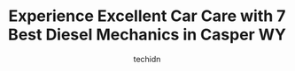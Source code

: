 ---
layout: ampstory
image: https://images.unsplash.com/photo-1636325778435-585ed877d753?ixlib=rb-4.0.3&ixid=MnwxMjA3fDB8MHxwaG90by1wYWdlfHx8fGVufDB8fHx8&auto=format&fit=crop&w=640&h=853&q=80
author: techidn
featured: false
description: Entrust your vehicle to the 7 best Diesel Mechanic in Casper WY, USA and experience the difference they can make. With their extensive knowledge, state-of-the-art facilities, and commitment 
title: Experience Excellent Car Care with 7 Best Diesel Mechanics in Casper WY
cover:
   title: Experience Excellent Car Care with 7 Best Diesel Mechanics in Casper WY
   subtitle: Rickpate
   background: https://images.unsplash.com/photo-1636325778435-585ed877d753?ixlib=rb-4.0.3&ixid=MnwxMjA3fDB8MHxwaG90by1wYWdlfHx8fGVufDB8fHx8&auto=format&fit=crop&w=640&h=853&q=80

pages: 
 - layout: thirds
   top: <h1>#1 Second Wind Performance</h1>
   bottom: "<p>Steve and Jay helped me through a major emergency.   Passing through town and had a suspension failure and was stuck with a 25K LB fifth wheel.   They both stayed late on</p>"
   background: https://www.knot35.com/toplist/wp-content/uploads/2023/06/best-diesel-mechanic-1-in-casper-wy-1685840695.jpeg
   backgroundblur: true
 - layout: thirds
   top: <h1>#2 Master Mechanic LLC</h1>
   bottom: "<p>1830 E Yellowstone Hwy, Casper, WY 82601, United States</p>"
   background: https://www.knot35.com/toplist/wp-content/uploads/2023/06/best-diesel-mechanic-2-in-casper-wy-1685840696.png
   cta:
      link: https://www.knot35.com/toplist/experience-excellent-car-care-with-7-best-diesel-mechanics-in-casper-wy/
      text: Experience Excellent Car Care with 7 Best Diesel Mechanics in Casper WY
 - layout: thirds
   top: <h1>#3 Waynes Auto & Truck Repair, LLC</h1>
   bottom: "<p>2312 Old Salt Creek Hwy, Casper, WY 82601, United States</p>"
   background: https://www.knot35.com/toplist/wp-content/uploads/2023/06/best-diesel-mechanic-3-in-casper-wy-1685840697.jpeg
   cta:
      link: https://www.knot35.com/toplist/experience-excellent-car-care-with-7-best-diesel-mechanics-in-casper-wy/
      text: Experience Excellent Car Care with 7 Best Diesel Mechanics in Casper WY
 - layout: thirds
   top: <h1>#4 Central Truck & Diesel Inc</h1>
   bottom: "<p>2000 E F St, Casper, WY 82601, United States</p>"
   background: https://images.unsplash.com/photo-1602536052359-ef94c21c5948?ixlib=rb-4.0.3&ixid=MnwxMjA3fDB8MHxwaG90by1wYWdlfHx8fGVufDB8fHx8&auto=format&fit=crop&w=640&h=853&q=80
   cta:
      link: https://www.knot35.com/toplist/experience-excellent-car-care-with-7-best-diesel-mechanics-in-casper-wy/
      text: Experience Excellent Car Care with 7 Best Diesel Mechanics in Casper WY
 - layout: thirds
   top: <h1>#5 C & J Auto Repair Inc</h1>
   bottom: "<p>532 N Beverly St, Casper, WY 82609, United States</p>"
   background: https://images.unsplash.com/photo-1536745287225-21d689278fd1?ixlib=rb-4.0.3&ixid=MnwxMjA3fDB8MHxwaG90by1wYWdlfHx8fGVufDB8fHx8&auto=format&fit=crop&w=640&h=853&q=80
   cta:
      link: https://www.knot35.com/toplist/experience-excellent-car-care-with-7-best-diesel-mechanics-in-casper-wy/
      text: Experience Excellent Car Care with 7 Best Diesel Mechanics in Casper WY
 - layout: thirds
   top: <h1>#6 Kens Auto & Truck Repair</h1>
   bottom: "<p>524 N Elk St, Casper, WY 82601, United States</p>"
   background: https://images.unsplash.com/photo-1567360425618-1594206637d2?ixlib=rb-4.0.3&ixid=MnwxMjA3fDB8MHxwaG90by1wYWdlfHx8fGVufDB8fHx8&auto=format&fit=crop&w=640&h=853&q=80
   cta:
      link: https://www.knot35.com/toplist/experience-excellent-car-care-with-7-best-diesel-mechanics-in-casper-wy/
      text: Experience Excellent Car Care with 7 Best Diesel Mechanics in Casper WY
 - layout: thirds
   top: <h1>#7 Class 8 Mobile Truck Repair And Service</h1>
   bottom: "<p>2310 Old Salt Creek Hwy, Casper, WY 82601, United States</p>"
   background: https://images.unsplash.com/photo-1620421680010-0766ff230392?ixlib=rb-4.0.3&ixid=MnwxMjA3fDB8MHxwaG90by1wYWdlfHx8fGVufDB8fHx8&auto=format&fit=crop&w=640&h=853&q=80
   cta:
      link: https://www.knot35.com/toplist/experience-excellent-car-care-with-7-best-diesel-mechanics-in-casper-wy/
      text: Experience Excellent Car Care with 7 Best Diesel Mechanics in Casper WY
 - layout: thirds
   middle: Continue reading...
   background: https://images.unsplash.com/photo-1561679660-d00ee1e0dc8e?ixlib=rb-4.0.3&ixid=MnwxMjA3fDB8MHxwaG90by1wYWdlfHx8fGVufDB8fHx8&auto=format&fit=crop&w=640&h=853&q=80
   cta:
      link: https://www.knot35.com/toplist/experience-excellent-car-care-with-7-best-diesel-mechanics-in-casper-wy/
      text: Experience Excellent Car Care with 7 Best Diesel Mechanics in Casper WY
      
---